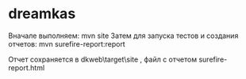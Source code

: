# dreamkas
Вначале выполняем:
mvn site
Затем для запуска тестов и создания отчетов:
mvn surefire-report:report

Отчет сохраняется в dkweb\target\site , файл с отчетом surefire-report.html
